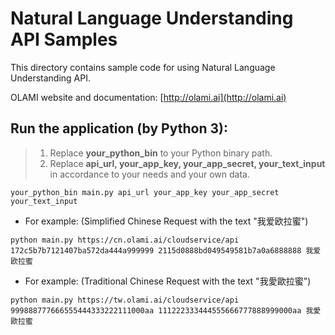# Natural Language Understanding API Samples

This directory contains sample code for using Natural Language Understanding API.

OLAMI website and documentation: [http://olami.ai](http://olami.ai)

## Run the application (by Python 3):

> 1. Replace **your_python_bin** to your Python binary path.
> 2. Replace **api_url, your_app_key, your_app_secret, your_text_input** in accordance to your needs and your own data.

```
your_python_bin main.py api_url your_app_key your_app_secret your_text_input
```

- For example: (Simplified Chinese Request with the text "我爱欧拉蜜")

```
python main.py https://cn.olami.ai/cloudservice/api 172c5b7b7121407ba572da444a999999 2115d0888bd049549581b7a0a6888888 我爱欧拉蜜
```

- For example: (Traditional Chinese Request with the text "我愛歐拉蜜")

```
python main.py https://tw.olami.ai/cloudservice/api 999888777666555444333222111000aa 111222333444555666777888999000aa 我愛歐拉蜜
```

